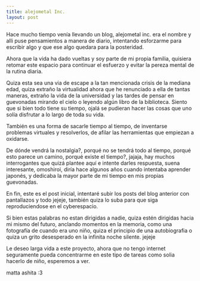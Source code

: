 ```yaml
---
title: alejometal Inc.
layout: post
---
```


Hace mucho tiempo venía llevando un blog, alejometal inc. era el nombre y alli puse pensamientos a manera de diario, intentando esforzarme para escribir algo y que ese algo quedara para la posteridad.

Ahora que la vida ha dado vueltas y soy parte de mi propia familia, quisiera retomar este espacio para continuar el esfuerzo y evitar la pereza mental de la rutina diaria.

Quiza esta sea una via de escape a la tan mencionada crisis de la mediana edad, quiza extraño la virtualidad ahora que he renunciado a ella de tantas maneras, extraño la vida de la universidad y las tardes de pensar en guevonadas mirando el cielo o leyendo algún libro de la biblioteca. Siento que si bien todo tiene su tiempo, ojalá se pudieran hacer las cosas que uno solía disfrutar a lo largo de toda su vida.

También es una forma de sacarle tiempo al tiempo, de inventarse problemas virtuales y resolverlos, de afilar las herramientas que empiezan a oxidarse.

De dónde vendrá la nostalgia?, porqué no se tendrá todo al tiempo, porqué esto parece un camino, porqué existe el tiempo?, jajaja, hay muchos interrogantes que quizá plantee aquí e intente darles respuesta, suena interesante, omoshiroi, diría hace algunos años cuando intentaba aprender japonés, y dedicaba la mayor parte de mi tiempo en mis propias guevonadas.

En fin, este es el post inicial, intentaré subir los posts del blog anterior con pantallazos y todo jejeje, también quiza lo suba para que siga reproduciendose en el cyberespacio.

Si bien estas palabras no estan dirigidas a nadie, quiza estén dirigidas hacia mi mismo del futuro, anclando momentos en la memoria, como una fotografía de cuando era uno niño, quiza el principio de una autobiografia o quiza un grito desesperado en la infinita noche silente. jejeje

Le deseo larga vida a este proyecto, ahora que no tengo internet seguramente pueda concentrarme en este tipo de tareas como solia hacerlo de niño, esperemos a ver.

matta ashita :3
